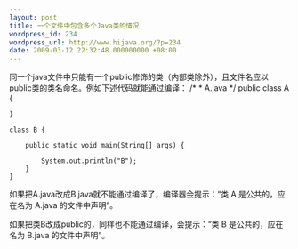 ```yaml
---
layout: post
title: 一个文件中包含多个Java类的情况
wordpress_id: 234
wordpress_url: http://www.hijava.org/?p=234
date: 2009-03-12 22:32:48.000000000 +08:00
---
```

同一个java文件中只能有一个public修饰的类（内部类除外），且文件名应以public类的类名命名。例如下述代码就能通过编译：
	/*
	 * A.java
	 */
	public class A {

	}

	class B {

		public static void main(String[] args) {

			System.out.println("B");
		}
	}
如果把A.java改成B.java就不能通过编译了，编译器会提示：“类 A 是公共的，应在名为 A.java 的文件中声明”。

如果把类B改成public的，同样也不能通过编译，会提示：“类 B 是公共的，应在名为 B.java 的文件中声明”。
